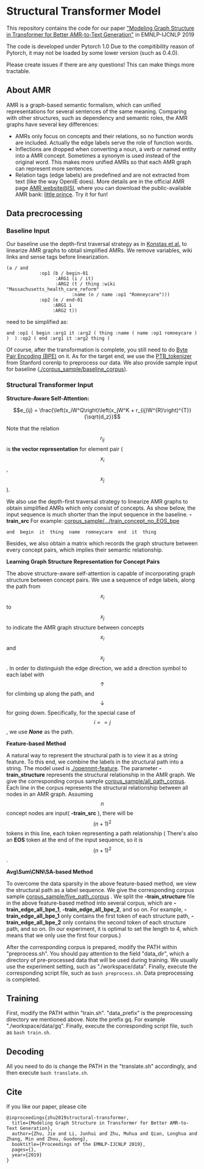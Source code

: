 # Structural Transformer Model

This repository contains the code for our paper ["Modeling Graph Structure in Transformer for Better AMR-to-Text Generation"](https://arxiv.org/abs/1909.00136) in EMNLP-IJCNLP 2019

The code is developed under Pytorch 1.0 Due to the compitibility reason of Pytorch, it may not be loaded by some lower version (such as 0.4.0).

Please create issues if there are any questions! This can make things more tractable.

## About AMR 
AMR is a graph-based semantic formalism, which can unified representations for several sentences of the same meaning. Comparing with other structures, such as dependency and semantic roles, the AMR graphs have several key differences:

* AMRs only focus on concepts and their relations, so no function words are included. Actually the edge labels serve the role of function words.
* Inflections are dropped when converting a noun, a verb or named entity into a AMR concept. Sometimes a synonym is used instead of the original word. This makes more unified AMRs so that each AMR graph can represent more sentences.
* Relation tags (edge labels) are predefined and are not extracted from text (like the way OpenIE does). More details are in the official AMR page [AMR website@ISI](https://amr.isi.edu/download.html), where you can download the public-available AMR bank: [little prince](https://amr.isi.edu/download/amr-bank-struct-v1.6.txt). Try it for fun!

## Data precrocessing 
### Baseline Input 
Our baseline use the depth-first traversal strategy as in [Konstas et al.](https://github.com/sinantie/NeuralAmr) to linearize AMR graphs to obtail simplified AMRs. We remove variables, wiki links and sense tags before linearization.

```
(a / and
            :op1 (b / begin-01
                  :ARG1 (i / it)
                  :ARG2 (t / thing :wiki "Massachusetts_health_care_reform"
                        :name (n / name :op1 "Romneycare")))
            :op2 (e / end-01
                 :ARG1 i
                 :ARG2 t))
```

need to be simplified as:

`
and :op1 ( begin :arg1 it :arg2 ( thing :name ( name :op1 romneycare )  )  ) :op2 ( end :arg1 it :arg2 thing )
`

Of course, after the transformation is complete, you still need to do [Byte Pair Encoding (BPE)](https://github.com/rsennrich/subword-nmt) on it. As for the target end, we use the [PTB_tokenizer](https://nlp.stanford.edu/software/tokenizer.shtml) from Stanford corenlp to preprocess our data. We also provide sample input for baseline ([./corpus_sample/baseline_corpus](https://github.com/Amazing-J/structural-transformer/tree/master/corpus_sample/baseline_corpus)).

### Structural Transformer Input

**Structure-Aware Self-Attention:**

$$e_{ij} = \frac{\left(x_iW^Q\right)\left(x_jW^K + r_{ij}W^{R}\right)^{T}}{\sqrt{d_z}}$$

Note that the relation $$r_{ij}$$ is **the vector representation** for element pair ($$x_i$$, $$x_j$$).

We also use the depth-first traversal strategy to linearize AMR graphs to obtain simplified AMRs which only consist of concepts. As show below, the input sequence is much shorter than the input sequence in the baseline.
	**-train_src** For example: [corpus_sample/.../train_concept_no_EOS_bpe](https://github.com/Amazing-J/structural-transformer/blob/master/corpus_sample/five_path_corpus/train_concept_no_EOS_bpe)
	
` and  begin  it  thing  name  romneycare  end  it  thing `

Besides, we also obtain a matrix which records the graph structure between every concept pairs, which implies their semantic relationship.

**Learning Graph Structure Representation for Concept Pairs**

The above structure-aware self-attention is capable of incorporating graph structure between concept pairs. We use a sequence of edge labels, along the path from $$x_i$$ to $$x_j$$ to indicate the AMR graph structure between concepts $$x_i$$ and $$x_j$$. In order to distinguish the edge direction, we add a direction symbol to each label with $$\uparrow$$ for climbing up along the path, and $$\downarrow$$ for going down. Specifically, for the special case of $$i==j$$, we use ***None*** as the path. 

**Feature-based Method**

A natural way to represent the structural path is to view it as a string feature. To this end, we combine the labels in the structural path into a string. The model used is [./opennmt-feature](https://github.com/Amazing-J/structural-transformer/tree/master/opennmt-feature).
The parameter **-train_structure** represents the structural relationship in the AMR graph. We give the corresponding corpus sample [corpus_sample/all_path_corpus](https://github.com/Amazing-J/structural-transformer/blob/master/corpus_sample/all_path_corpus/train_edge_all_bpe). 
Each line in the corpus represents the structural relationship between all nodes in an AMR graph. Assuming $$n$$ concept nodes are input( **-train_src** ), there will be $${(n+1)}^2$$ tokens in this line, each token representing a path relationship ( There's also an **EOS** token at the end of the input sequence, so it is $${(n+1)}^2$$. 

**Avg\Sum\CNN\SA-based Method**

To overcome the data sparsity in the above feature-based method, we view the structural path as a label sequence. We give the corresponding corpus sample [corpus_sample/five_path_corpus](https://github.com/Amazing-J/structural-transformer/tree/master/corpus_sample/five_path_corpus) .
We split the **-train_structure** file in the above feature-based method into several corpus, which are **-train_edge_all_bpe_1**, **-train_edge_all_bpe_2**, and so on. For example, **-train_edge_all_bpe_1** only contains the first token of each structure path, **-train_edge_all_bpe_2** only contains the second token of each structure path, and so on. (In our experiment, it is optimal to set the length to 4, which means that we only use the first four corpus.)

After the corresponding corpus is prepared, modify the PATH within "preprocess.sh". You should pay attention to the field "data_dir", which a directory of pre-processed data that will be used during training. We usually use the experiment setting, such as "./workspace/data". Finally, execute the corresponding script file, such as ```bash preprocess.sh```. 
Data preprocessing is completed.

## Training 

First, modify the PATH within "train.sh". "data_prefix" is the preprocessing directory we mentioned above. Note the prefix gq. For example "./workspace/data/gq". Finally, execute the corresponding script file, such as ```bash train.sh```.

## Decoding 

All you need to do is change the PATH in the "translate.sh" accordingly, and then execute ```bash translate.sh```.

## Cite 

If you like our paper, please cite
```
@inproceedings{zhu2019structural-transformer,
  title={Modeling Graph Structure in Transformer for Better AMR-to-Text Generation},
  author={Zhu, Jie and Li, Junhui and Zhu, Muhua and Qian, Longhua and Zhang, Min and Zhou, Guodong},
  booktitle={Proceedings of the EMNLP-IJCNLP 2019},
  pages={},
  year={2019}
}
```



